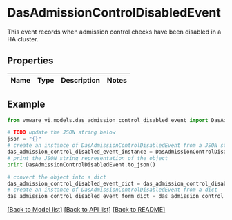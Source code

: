 # DasAdmissionControlDisabledEvent

This event records when admission control checks have been disabled in a HA cluster. 

## Properties
Name | Type | Description | Notes
------------ | ------------- | ------------- | -------------

## Example

```python
from vmware_vi.models.das_admission_control_disabled_event import DasAdmissionControlDisabledEvent

# TODO update the JSON string below
json = "{}"
# create an instance of DasAdmissionControlDisabledEvent from a JSON string
das_admission_control_disabled_event_instance = DasAdmissionControlDisabledEvent.from_json(json)
# print the JSON string representation of the object
print DasAdmissionControlDisabledEvent.to_json()

# convert the object into a dict
das_admission_control_disabled_event_dict = das_admission_control_disabled_event_instance.to_dict()
# create an instance of DasAdmissionControlDisabledEvent from a dict
das_admission_control_disabled_event_form_dict = das_admission_control_disabled_event.from_dict(das_admission_control_disabled_event_dict)
```
[[Back to Model list]](../README.md#documentation-for-models) [[Back to API list]](../README.md#documentation-for-api-endpoints) [[Back to README]](../README.md)


